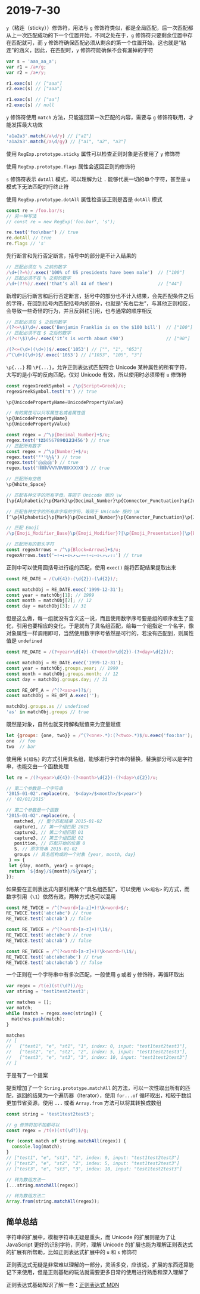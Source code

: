 # 2019-7-30

`y`（粘连（sticky））修饰符，用法与 `g` 修饰符类似，都是全局匹配，后一次匹配都从上一次匹配成功的下一个位置开始，不同之处在于，`g` 修饰符只要剩余位置中存在匹配就可，而 `y` 修饰符确保匹配必须从剩余的第一个位置开始，这也就是“粘连”的涵义，因此，在匹配时，`y` 修饰符能确保不会有漏掉的字符

```JavaScript
var s = 'aaa_aa_a';
var r1 = /a+/g;
var r2 = /a+/y;

r1.exec(s) // ["aaa"]
r2.exec(s) // ["aaa"]

r1.exec(s) // ["aa"]
r2.exec(s) // null
```

`y` 修饰符使用 `match` 方法，只能返回第一次匹配的内容，需要与 `g` 修饰符联用，才能发挥最大功效

```JavaScript
'a1a2a3'.match(/a\d/y) // ["a1"]
'a1a2a3'.match(/a\d/gy) // ["a1", "a2", "a3"]
```

使用 `RegExp.prototype.sticky` 属性可以检查正则对象是否使用了 `y` 修饰符

使用 `RegExp.prototype.flags` 属性会返回正则的修饰符

`s` 修饰符表示 `dotAll` 模式，可以理解为让 `.` 能够代表一切的单个字符，甚至是 `u` 模式下无法匹配的行终止符

使用 `RegExp.prototype.dotAll` 属性检查该正则是否是 `dotAll` 模式

```JavaScript
const re = /foo.bar/s;
// 另一种写法
// const re = new RegExp('foo.bar', 's');

re.test('foo\nbar') // true
re.dotAll // true
re.flags // 's'
```

先行断言和先行否定断言，括号中的部分是不计入结果的

```JavaScript
// 匹配必须在 % 之前的数字
/\d+(?=%)/.exec('100% of US presidents have been male')  // ["100"]
// 匹配必须不在 % 之前的数字
/\d+(?!%)/.exec('that’s all 44 of them')                 // ["44"]
```

新增的后行断言和后行否定断言，括号中的部分也不计入结果，会先匹配条件之后的字符，在回到括号内匹配括号内的部分，也就是“先右后左”，与其他正则相反，会导致一些奇怪的行为，并且反斜杠引用，也与通常的顺序相反

```JavaScript
// 匹配必须在 $ 之后的数字
/(?<=\$)\d+/.exec('Benjamin Franklin is on the $100 bill')  // ["100"]
// 匹配必须不在 $ 之后的数字
/(?<!\$)\d+/.exec('it’s is worth about €90')                // ["90"]

/(?<=(\d+)(\d+))$/.exec('1053') // ["", "1", "053"]
/^(\d+)(\d+)$/.exec('1053') // ["1053", "105", "3"]
```

`\p{...}` 和 `\P{...}`，允许正则表达式匹配符合 Unicode 某种属性的所有字符，大写的是小写的反向匹配，仅对 Unicode 有效，所以使用时必须带有 `u` 修饰符

```JavaScript
const regexGreekSymbol = /\p{Script=Greek}/u;
regexGreekSymbol.test('π') // true

\p{UnicodePropertyName=UnicodePropertyValue}

// 有的属性可以只写属性名或者属性值
\p{UnicodePropertyName}
\p{UnicodePropertyValue}

const regex = /^\p{Decimal_Number}+$/u;
regex.test('𝟏𝟐𝟑𝟜𝟝𝟞𝟩𝟪𝟫𝟬𝟭𝟮𝟯𝟺𝟻𝟼') // true
// 匹配所有数字
const regex = /^\p{Number}+$/u;
regex.test('²³¹¼½¾') // true
regex.test('㉛㉜㉝') // true
regex.test('ⅠⅡⅢⅣⅤⅥⅦⅧⅨⅩⅪⅫ') // true

// 匹配所有空格
\p{White_Space}

// 匹配各种文字的所有字母，等同于 Unicode 版的 \w
[\p{Alphabetic}\p{Mark}\p{Decimal_Number}\p{Connector_Punctuation}\p{Join_Control}]

// 匹配各种文字的所有非字母的字符，等同于 Unicode 版的 \W
[^\p{Alphabetic}\p{Mark}\p{Decimal_Number}\p{Connector_Punctuation}\p{Join_Control}]

// 匹配 Emoji
/\p{Emoji_Modifier_Base}\p{Emoji_Modifier}?|\p{Emoji_Presentation}|\p{Emoji}\uFE0F/gu

// 匹配所有的箭头字符
const regexArrows = /^\p{Block=Arrows}+$/u;
regexArrows.test('←↑→↓↔↕↖↗↘↙⇏⇐⇑⇒⇓⇔⇕⇖⇗⇘⇙⇧⇩') // true
```

正则中可以使用圆括号进行组的匹配，使用 `exec()` 能将匹配结果提取出来

```JavaScript
const RE_DATE = /(\d{4})-(\d{2})-(\d{2})/;

const matchObj = RE_DATE.exec('1999-12-31');
const year = matchObj[1]; // 1999
const month = matchObj[2]; // 12
const day = matchObj[3]; // 31
```

但是这么做，每一组就没有含义这一说，而且使用数字序号要是组的顺序发生了变化，引用也要相应的变化，于是就有了具名组匹配，给每一个组指定一个名字，像对象属性一样调用即可，当然使用数字序号依然是可行的，若没有匹配到，则属性值是 `undefined`

```JavaScript
const RE_DATE = /(?<year>\d{4})-(?<month>\d{2})-(?<day>\d{2})/;

const matchObj = RE_DATE.exec('1999-12-31');
const year = matchObj.groups.year; // 1999
const month = matchObj.groups.month; // 12
const day = matchObj.groups.day; // 31

const RE_OPT_A = /^(?<as>a+)?$/;
const matchObj = RE_OPT_A.exec('');

matchObj.groups.as // undefined
'as' in matchObj.groups // true
```

既然是对象，自然也就支持解构赋值来为变量赋值

```JavaScript
let {groups: {one, two}} = /^(?<one>.*):(?<two>.*)$/u.exec('foo:bar');
one  // foo
two  // bar
```

使用用 `${组名}` 的方式引用具名组，能够进行字符串的替换，替换部分可以是字符串，也能交由一个函数处理

```JavaScript
let re = /(?<year>\d{4})-(?<month>\d{2})-(?<day>\d{2})/u;

// 第二个参数是一个字符串
'2015-01-02'.replace(re, '$<day>/$<month>/$<year>')
// '02/01/2015'

// 第二个参数是一个函数
'2015-01-02'.replace(re, (
   matched, // 整个匹配结果 2015-01-02
   capture1, // 第一个组匹配 2015
   capture2, // 第二个组匹配 01
   capture3, // 第三个组匹配 02
   position, // 匹配开始的位置 0
   S, // 原字符串 2015-01-02
   groups // 具名组构成的一个对象 {year, month, day}
 ) => {
 let {day, month, year} = groups;
 return `${day}/${month}/${year}`;
});
```

如果要在正则表达式内部引用某个“具名组匹配”，可以使用 `\k<组名>` 的方式，而数字引用（`\1`）依然有效，两种方式也可以混用

```JavaScript
const RE_TWICE = /^(?<word>[a-z]+)!\k<word>$/;
RE_TWICE.test('abc!abc') // true
RE_TWICE.test('abc!ab') // false

const RE_TWICE = /^(?<word>[a-z]+)!\1$/;
RE_TWICE.test('abc!abc') // true
RE_TWICE.test('abc!ab') // false

const RE_TWICE = /^(?<word>[a-z]+)!\k<word>!\1$/;
RE_TWICE.test('abc!abc!abc') // true
RE_TWICE.test('abc!abc!ab') // false
```

一个正则在一个字符串中有多次匹配，一般使用 `g` 或者 `y` 修饰符，再循环取出

```JavaScript
var regex = /t(e)(st(\d?))/g;
var string = 'test1test2test3';

var matches = [];
var match;
while (match = regex.exec(string)) {
  matches.push(match);
}

matches
// [
//   ["test1", "e", "st1", "1", index: 0, input: "test1test2test3"],
//   ["test2", "e", "st2", "2", index: 5, input: "test1test2test3"],
//   ["test3", "e", "st3", "3", index: 10, input: "test1test2test3"]
// ]
```

于是有了一个提案

提案增加了一个 `String.prototype.matchAll` 的方法，可以一次性取出所有的匹配，返回的结果为一个遍历器（Iterator），使用 `for...of` 循环取出，相较于数组更加节省资源，使用 `...` 或者 `Array.from` 方法可以将其转换成数组

```JavaScript
const string = 'test1test2test3';

// g 修饰符加不加都可以
const regex = /t(e)(st(\d?))/g;

for (const match of string.matchAll(regex)) {
  console.log(match);
}
// ["test1", "e", "st1", "1", index: 0, input: "test1test2test3"]
// ["test2", "e", "st2", "2", index: 5, input: "test1test2test3"]
// ["test3", "e", "st3", "3", index: 10, input: "test1test2test3"]

// 转为数组方法一
[...string.matchAll(regex)]

// 转为数组方法二
Array.from(string.matchAll(regex));
```

## 简单总结

字符串的扩展中，模板字符串无疑是重头，而 Unicode 的扩展则是为了让 JavaScript 更好的识别字符，同时，理解 Unicode 的扩展也能为理解正则表达式的扩展有所帮助，比如正则表达式扩展中的 `u` 和 `s` 修饰符

正则表达式无疑是非常难以理解的一部分，灵活多变，应该说，扩展的东西还算能记下来使用，但是正则基础的玩法就需要更多日常的使用进行熟悉和深入理解了

正则表达式基础知识了解一些：[正则表达式 MDN](https://developer.mozilla.org/zh-CN/docs/Web/JavaScript/Guide/Regular_Expressions)
